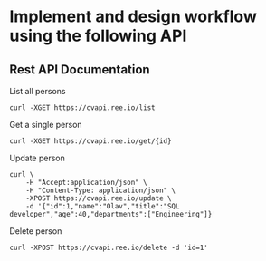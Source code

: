 # Implement and design workflow using the following API

## Rest API Documentation

List all persons
```
curl -XGET https://cvapi.ree.io/list
```

Get a single person
```
curl -XGET https://cvapi.ree.io/get/{id}
```

Update person
```
curl \
    -H "Accept:application/json" \
    -H "Content-Type: application/json" \
    -XPOST https://cvapi.ree.io/update \
    -d '{"id":1,"name":"Olav","title":"SQL developer","age":40,"departments":["Engineering"]}'
```

Delete person
```
curl -XPOST https://cvapi.ree.io/delete -d 'id=1'
```